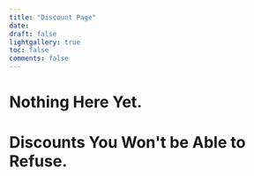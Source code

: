 ```yaml
---
title: "Discount Page"
date:
draft: false
lightgallery: true
toc: false
comments: false
---
```


# Nothing Here Yet. 
# Discounts You Won't be Able to Refuse.